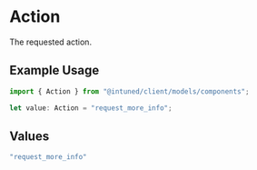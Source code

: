 # Action

The requested action.

## Example Usage

```typescript
import { Action } from "@intuned/client/models/components";

let value: Action = "request_more_info";
```

## Values

```typescript
"request_more_info"
```